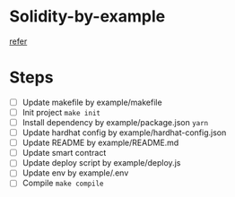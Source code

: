 # Solidity-by-example
[refer](https://solidity-by-example.org/)

# Steps
- [ ] Update makefile by example/makefile
- [ ] Init project `make init`
- [ ] Install dependency by example/package.json `yarn`
- [ ] Update hardhat config by example/hardhat-config.json
- [ ] Update README by example/README.md
- [ ] Update smart contract
- [ ] Update deploy script by example/deploy.js
- [ ] Update env by example/.env
- [ ] Compile `make compile`
